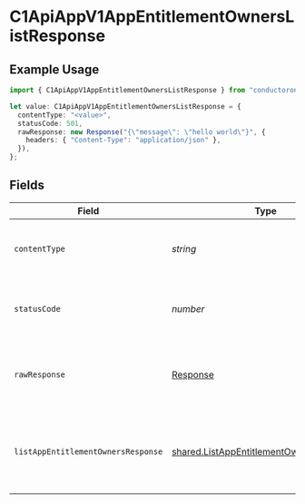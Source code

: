 # C1ApiAppV1AppEntitlementOwnersListResponse

## Example Usage

```typescript
import { C1ApiAppV1AppEntitlementOwnersListResponse } from "conductorone-sdk-typescript/sdk/models/operations";

let value: C1ApiAppV1AppEntitlementOwnersListResponse = {
  contentType: "<value>",
  statusCode: 501,
  rawResponse: new Response("{\"message\": \"hello world\"}", {
    headers: { "Content-Type": "application/json" },
  }),
};
```

## Fields

| Field                                                                                                     | Type                                                                                                      | Required                                                                                                  | Description                                                                                               |
| --------------------------------------------------------------------------------------------------------- | --------------------------------------------------------------------------------------------------------- | --------------------------------------------------------------------------------------------------------- | --------------------------------------------------------------------------------------------------------- |
| `contentType`                                                                                             | *string*                                                                                                  | :heavy_check_mark:                                                                                        | HTTP response content type for this operation                                                             |
| `statusCode`                                                                                              | *number*                                                                                                  | :heavy_check_mark:                                                                                        | HTTP response status code for this operation                                                              |
| `rawResponse`                                                                                             | [Response](https://developer.mozilla.org/en-US/docs/Web/API/Response)                                     | :heavy_check_mark:                                                                                        | Raw HTTP response; suitable for custom response parsing                                                   |
| `listAppEntitlementOwnersResponse`                                                                        | [shared.ListAppEntitlementOwnersResponse](../../../sdk/models/shared/listappentitlementownersresponse.md) | :heavy_minus_sign:                                                                                        | The response message for listing app entitlement owners.                                                  |